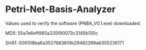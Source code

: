 # Petri-Net-Basis-Analyzer

Values used to verify the software (PNBA_V0.1.exe) downloaded:

MD5: 55a7e6eff865a335f90073c3145b130c    

SHA1: 006108ba6a3527683810b29482399ab305236171   
